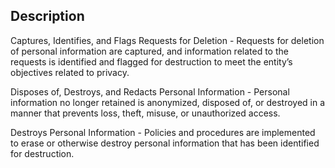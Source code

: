## Description

Captures, Identifies, and Flags Requests for Deletion - Requests for deletion of personal information are captured, and information related to the requests is identified and flagged for destruction to meet the entity’s objectives related to privacy.

Disposes of, Destroys, and Redacts Personal Information - Personal information no longer retained is anonymized, disposed of, or destroyed in a manner that prevents loss, theft, misuse, or unauthorized access.

Destroys Personal Information - Policies and procedures are implemented to erase or otherwise destroy personal information that has been identified for destruction.
